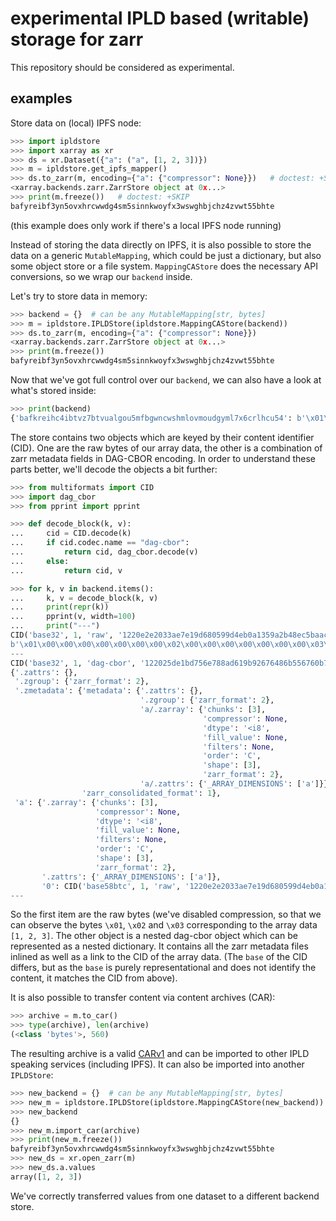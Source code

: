 # experimental IPLD based (writable) storage for zarr

This repository should be considered as experimental.

## examples

Store data on (local) IPFS node:
```python
>>> import ipldstore
>>> import xarray as xr
>>> ds = xr.Dataset({"a": ("a", [1, 2, 3])})
>>> m = ipldstore.get_ipfs_mapper()
>>> ds.to_zarr(m, encoding={"a": {"compressor": None}})   # doctest: +SKIP
<xarray.backends.zarr.ZarrStore object at 0x...>
>>> print(m.freeze())   # doctest: +SKIP
bafyreibf3yn5ovxhrcwwdg4sm5sinnkwoyfx3wswghbjchz4zvwt55bhte

```
(this example does only work if there's a local IPFS node running)

Instead of storing the data directly on IPFS, it is also possible to store the data
on a generic `MutableMapping`, which could be just a dictionary, but also some object store
or a file system. `MappingCAStore` does the necessary API conversions, so we wrap our
`backend` inside.

Let's try to store data in memory:

```python
>>> backend = {}  # can be any MutableMapping[str, bytes]
>>> m = ipldstore.IPLDStore(ipldstore.MappingCAStore(backend))
>>> ds.to_zarr(m, encoding={"a": {"compressor": None}})
<xarray.backends.zarr.ZarrStore object at 0x...>
>>> print(m.freeze())
bafyreibf3yn5ovxhrcwwdg4sm5sinnkwoyfx3wswghbjchz4zvwt55bhte

```

Now that we've got full control over our `backend`, we can also have a look at what's stored inside:

```python
>>> print(backend)
{'bafkreihc4ibtvz7btvualgou5mfbgwncwshmlovmoudgyml7x6crlhcu54': b'\x01\x00\x00\x00\x00\x00\x00\x00\x02\x00\x00\x00\x00\x00\x00\x00\x03\x00\x00\x00\x00\x00\x00\x00', 'bafyreibf3yn5ovxhrcwwdg4sm5sinnkwoyfx3wswghbjchz4zvwt55bhte': b'\xa4aa\xa3a0\xd8*X%\x00\x01U\x12 \xe2\xe2\x03:\xe7\xe1\x9dh\x05\x99\xd4\xeb\n\x13Y\xa2\xb4\x8e\xc5\xba\xacu\x06l1\x7f\xbf\x85\x15\x9cT\xefg.zarray\xa8edtypec<i8eorderaCeshape\x81\x03fchunks\x81\x03gfilters\xf6jcompressor\xf6jfill_value\xf6kzarr_format\x02g.zattrs\xa1q_ARRAY_DIMENSIONS\x81aag.zattrs\xa0g.zgroup\xa1kzarr_format\x02j.zmetadata\xa2hmetadata\xa4g.zattrs\xa0g.zgroup\xa1kzarr_format\x02ia/.zarray\xa8edtypec<i8eorderaCeshape\x81\x03fchunks\x81\x03gfilters\xf6jcompressor\xf6jfill_value\xf6kzarr_format\x02ia/.zattrs\xa1q_ARRAY_DIMENSIONS\x81aax\x18zarr_consolidated_format\x01'}

```

The store contains two objects which are keyed by their content identifier (CID).
One are the raw bytes of our array data, the other is a combination of zarr metadata fields in DAG-CBOR encoding.
In order to understand these parts better, we'll decode the objects a bit further:

```python
>>> from multiformats import CID
>>> import dag_cbor
>>> from pprint import pprint

>>> def decode_block(k, v):
...     cid = CID.decode(k)
...     if cid.codec.name == "dag-cbor":
...         return cid, dag_cbor.decode(v)
...     else:
...         return cid, v

>>> for k, v in backend.items():
...     k, v = decode_block(k, v)
...     print(repr(k))
...     pprint(v, width=100)
...     print("---")
CID('base32', 1, 'raw', '1220e2e2033ae7e19d680599d4eb0a1359a2b48ec5baac75066c317fbf85159c54ef')
b'\x01\x00\x00\x00\x00\x00\x00\x00\x02\x00\x00\x00\x00\x00\x00\x00\x03\x00\x00\x00\x00\x00\x00\x00'
---
CID('base32', 1, 'dag-cbor', '122025de1bd756e788ad619b92676486b556760b7dda5631c2911f3ccd6d3ef42799')
{'.zattrs': {},
 '.zgroup': {'zarr_format': 2},
 '.zmetadata': {'metadata': {'.zattrs': {},
                             '.zgroup': {'zarr_format': 2},
                             'a/.zarray': {'chunks': [3],
                                           'compressor': None,
                                           'dtype': '<i8',
                                           'fill_value': None,
                                           'filters': None,
                                           'order': 'C',
                                           'shape': [3],
                                           'zarr_format': 2},
                             'a/.zattrs': {'_ARRAY_DIMENSIONS': ['a']}},
                'zarr_consolidated_format': 1},
 'a': {'.zarray': {'chunks': [3],
                   'compressor': None,
                   'dtype': '<i8',
                   'fill_value': None,
                   'filters': None,
                   'order': 'C',
                   'shape': [3],
                   'zarr_format': 2},
       '.zattrs': {'_ARRAY_DIMENSIONS': ['a']},
       '0': CID('base58btc', 1, 'raw', '1220e2e2033ae7e19d680599d4eb0a1359a2b48ec5baac75066c317fbf85159c54ef')}}
---

```

So the first item are the raw bytes (we've disabled compression, so that we can observe the bytes `\x01`, `\x02` and `\x03` corresponding to the array data `[1, 2, 3]`.
The other object is a nested dag-cbor object which can be represented as a nested dictionary. It contains all the zarr metadata files inlined as well as a link to the CID of the array data. (The `base` of the CID differs, but as the `base` is purely representational and does not identify the content, it matches the CID from above).

It is also possible to transfer content via content archives (CAR):

```python
>>> archive = m.to_car()
>>> type(archive), len(archive)
(<class 'bytes'>, 560)

```

The resulting archive is a valid [CARv1](https://ipld.io/specs/transport/car/carv1/) and can be imported to other IPLD speaking services (including IPFS).
It can also be imported into another `IPLDStore`:

```python
>>> new_backend = {}  # can be any MutableMapping[str, bytes]
>>> new_m = ipldstore.IPLDStore(ipldstore.MappingCAStore(new_backend))
>>> new_backend
{}
>>> new_m.import_car(archive)
>>> print(new_m.freeze())
bafyreibf3yn5ovxhrcwwdg4sm5sinnkwoyfx3wswghbjchz4zvwt55bhte
>>> new_ds = xr.open_zarr(m)
>>> new_ds.a.values
array([1, 2, 3])

```

We've correctly transferred values from one dataset to a different backend store.
